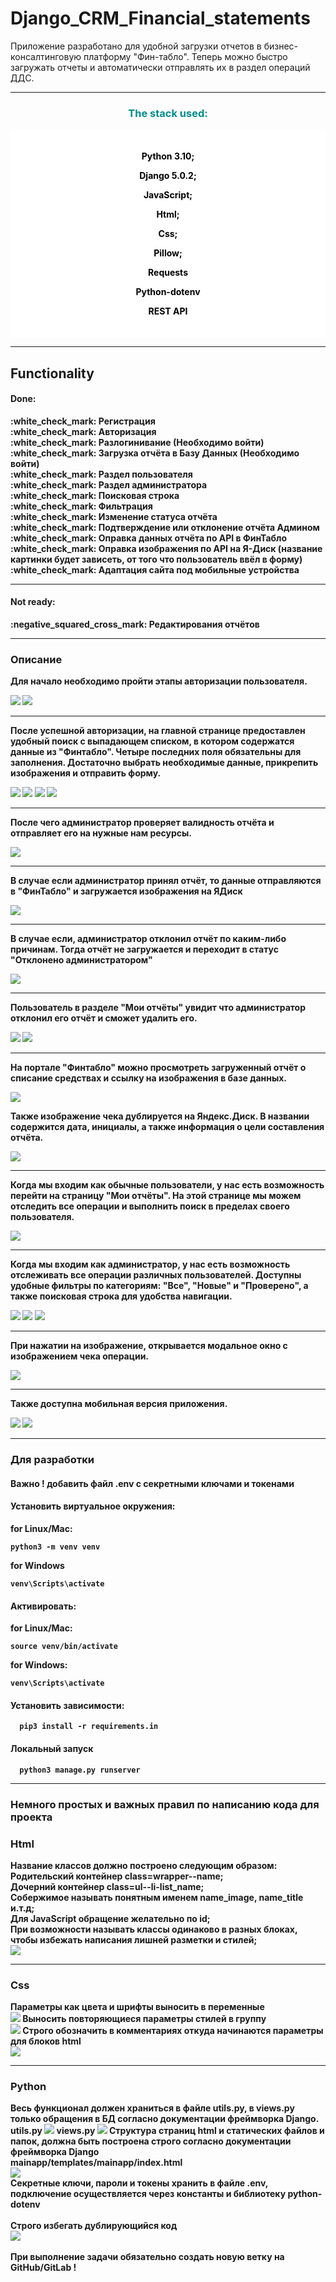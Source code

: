 # Django_CRM_Financial_statements

<p>
Приложение разработано для удобной загрузки отчетов в бизнес-консалтинговую 
платформу "Фин-табло". Теперь можно быстро загружать отчеты и 
автоматически отправлять их в раздел операций ДДС.
</p>
<hr>
<h3 align="center" style="color: darkcyan;">The stack used:</h3>

<div align="center" style="background-color: white; padding: 20px; border-radius: 5px;">
   <b><p style="color: black;">Python 3.10;</p></b>
   <b><p style="color: black;">Django 5.0.2;</p></b>
   <b><p style="color: black;">JavaScript;</p></b>
   <b><p style="color: black;">Html;</p></b>
   <b><p style="color: black;">Css;</p>
   <b><p style="color: black;">Pillow;</p></b>
   <b><p style="color: black;">Requests</p></b>
   <b><p style="color: black;">Python-dotenv</p></b>
   <b><p style="color: black;">REST API</p></b>
</div>
<hr>

## Functionality
   <h4>Done:</h4>
   :white_check_mark: Регистрация <br>
   :white_check_mark: Авторизация <br>
   :white_check_mark: Разлогинивание (<b>Необходимо войти</b>)<br>
   :white_check_mark: Загрузка отчёта в Базу Данных (<b>Необходимо войти</b>)<br>
   :white_check_mark: Раздел пользователя<br>
   :white_check_mark: Раздел администратора<br>
   :white_check_mark: Поисковая строка<br>
   :white_check_mark: Фильтрация<br>
   :white_check_mark: Изменение статуса отчёта<br>
   :white_check_mark: Подтверждение или отклонение отчёта Админом<br>
   :white_check_mark: Оправка данных отчёта по API в ФинТабло<br>
   :white_check_mark: Оправка изображения по API на Я-Диск 
   (название картинки будет зависеть, от того что пользователь ввёл в форму)<br>
   :white_check_mark: Адаптация сайта под мобильные устройства<br>
<hr>   

   <h4>Not ready:</h4>
   :negative_squared_cross_mark: Редактирования отчётов<br>
<hr>

<h3>Описание</h3>
<p>
Для начало необходимо пройти этапы авторизации пользователя.
</p>
<img src="./readme_media/27.png">
<img src="./readme_media/28.png">
<hr>

<p>
После успешной авторизации, на главной странице предоставлен удобный поиск с выпадающем списком, 
в котором содержатся данные из "Финтабло". Четыре последних поля 
обязательны для заполнения. Достаточно выбрать необходимые данные, 
прикрепить изображения и отправить форму.
</p>
<img src="./readme_media/1.png">
<img src="./readme_media/2.png">
<img src="./readme_media/3.png">
<img src="./readme_media/4.png">
<hr>

<p>
После чего администратор проверяет валидность отчёта и отправляет его на нужные
нам ресурсы.
</p>
<img src="./readme_media/22.png">
<hr>

<p>
В случае если администратор принял отчёт, то данные отправляются в "ФинТабло" и
загружается изображения на ЯДиск
</p>
<img src="./readme_media/23.png">
<hr>

<p>
В случае если, администратор отклонил отчёт по каким-либо причинам.
Тогда отчёт не загружается и переходит в статус "Отклонено администратором" 
</p>
<img src="./readme_media/24.png">
<hr>

<p>
Пользователь в разделе "Мои отчёты" увидит что администратор отклонил его отчёт 
и сможет удалить его.
</p>
<img src="./readme_media/25.png">
<img src="./readme_media/26.png">
<hr>

<p>На портале "Финтабло" можно просмотреть загруженный отчёт о списание средствах
и ссылку на изображения в базе данных. 
</p>
<img src="./readme_media/5.png">
<p>Также изображение чека дублируется на Яндекс.Диск. В названии содержится дата, 
инициалы, а также информация о цели составления отчёта.</p>
<img src="./readme_media/6.png">
<hr>

<p>
Когда мы входим как обычные пользователи, у нас есть возможность 
перейти на страницу "Мои отчёты". На этой странице мы можем 
отследить все операции и выполнить поиск в пределах своего пользователя.
</p>
<img src="./readme_media/15.png">
<hr>

<p>
Когда мы входим как администратор, у нас есть возможность отслеживать 
все операции различных пользователей. Доступны удобные фильтры по 
категориям: "Все", "Новые" и "Проверено", а также поисковая строка 
для удобства навигации.
</p>
<img src="./readme_media/16.png">
<img src="./readme_media/17.png">
<img src="./readme_media/18.png">
<hr>

<p>
При нажатии на изображение, открывается модальное окно с изображением чека операции.
</p>
<img src="./readme_media/19.png">
<hr>

<p>
Также доступна мобильная версия приложения.
</p>
<img src="./readme_media/20.png">
<img src="./readme_media/21.png">
<hr>

<h3>Для разработки</h3>

#### Важно ! добавить файл .env с секретными ключами и токенами

#### Установить виртуальное окружения:
for Linux/Mac:

    python3 -m venv venv

for Windows

    venv\Scripts\activate

#### Активировать:
for Linux/Mac:

    source venv/bin/activate

for Windows:

    venv\Scripts\activate

#### Установить зависимости:
      pip3 install -r requirements.in

#### Локальный запуск
      python3 manage.py runserver
<hr>
<h3>Немного простых и важных правил по написанию кода для проекта</h3> 

### Html
<p>
Название классов должно построено следующим образом: <br>
Родительский контейнер class=wrapper--name;<br>
Дочерний контейнер class=ul--li-list_name;<br>
Собержимое называть понятным именем name_image, name_title и.т.д;<br>
Для JavaScript обращение желательно по id;<br>
При возможности называть классы одинаково в разных блоках, чтобы избежать написания лишней разметки и стилей;<br>

<img src="./readme_media/7.png">
</p>
<hr>

### Css
<p>
Параметры как цвета и шрифты выносить в переменные<br>
<img src="./readme_media/8.png">
Выносить повторяющиеся параметры стилей в группу<br>
<img src="./readme_media/9.png">
Строго обозначить в комментариях откуда начинаются параметры для блоков html<br>
<img src="./readme_media/10.png">
</p>
<hr>

### Python
<p>
Весь функционал должен храниться в файле utils.py, в views.py только
обращения в БД согласно документации фреймворка Django.<br>
utils.py
<img src="./readme_media/11.png">
views.py
<img src="./readme_media/12.png">
Структура страниц html и статических файлов и папок, должна быть построена строго согласно документации фреймворка Django<br>
mainapp/templates/mainapp/index.html<br>
<img src="./readme_media/13.png"><br>
Секретные ключи, пароли и токены хранить в файле .env, подключение осуществляется через 
константы и библиотеку python-dotenv<br><br>
Строго избегать дублирующийся код<br>
<img src="./readme_media/14.png"><br><br>
При выполнение задачи обязательно создать новую ветку на GitHub/GitLab !
</p>